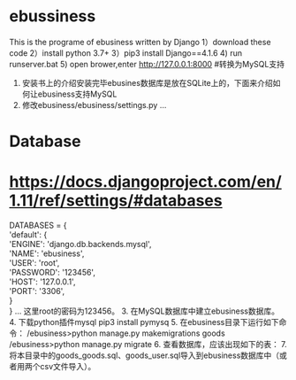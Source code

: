 # ebussiness
This is the programe of ebusiness written by Django
1）download these code
2）install python 3.7+
3）pip3 install Django==4.1.6
4) run runserver.bat
5) open brower,enter http://127.0.0.1:8000
#转换为MySQL支持
1.	安装书上的介绍安装完毕ebusines数据库是放在SQLite上的，下面来介绍如何让ebusiness支持MySQL
2.	修改ebusiness/ebusiness/settings.py
…
# Database
# https://docs.djangoproject.com/en/1.11/ref/settings/#databases

DATABASES = {  
    'default': {  
        'ENGINE': 'django.db.backends.mysql',  
        'NAME': 'ebusiness',  
        'USER': 'root',  
        'PASSWORD': '123456',  
        'HOST': '127.0.0.1',  
        'PORT': '3306',  
    }  
}
…
这里root的密码为123456。
3.	在MySQL数据库中建立ebusiness数据库。
4.	下载python插件mysql
pip3 install pymysq
5.	在ebusiness目录下运行如下命令：
/ebusiness>python manage.py makemigrations goods
/ebusiness>python manage.py migrate
6.	查看数据库，应该出现如下的表：
7.	将本目录中的goods_goods.sql、goods_user.sql导入到ebusiness数据库中（或者用两个csv文件导入）。
